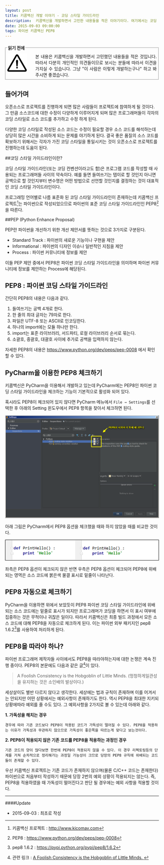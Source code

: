 ```yaml
---
layout: post
title: 키콤백신 개발 이야기 - 코딩 스타일 가이드라인
description:  키콤백신을 개발하면서 고민한 내용들을 적은 이야기이다. 여기에서는 코딩 스타일 가이드라인에 대해서 이야기한다.
date: 2015-09-03 09:00:00 
tags: 파이썬 키콤백신 PEP8
---
```

  
  
<fieldset style="margin:20px 0px 20px 0px;padding:5px;"><legend><span><strong>읽기 전에 </strong></span></legend><!--Creative Commons License--><div style="float: left; width: 88px; margin-top: 3px;"><img alt="Creative Commons License" style="border-width: 0" src="/images/exclamationmark.png"/></div><div style="margin-left: 92px; margin-top: 3px; text-align: justify;">본 내용은 키콤백신을 개발하면서 고민했던 내용들을 적은 것입니다. 따라서 다분히 개인적인 의견들이므로 보시는 분들에 따라서 이견을 가지실 수 있습니다. 그냥 "이 사람은 이렇게 개발하는구나" 하고 봐 주시면 좋겠습니다. 
</div></fieldset>


## 들어가며
오픈소스로 프로젝트를 진행하게 되면 많은 사람들이 프로젝트에 참여하게 될 것이다. 그 만큼 소스코드에 대한 수정이 다양하게 이루어지게 되며 많은 프로그래머들이 각자의 코딩 스타일로 소스 코드를 추가하고 수정 하게 된다. 

다양한 코딩 스타일로 작성된 소스 코드는 수정이 필요할 경우 소스 코드를 해석하는데 상당히 많은 시간을 소비하게 되는 문제를 야기하게 된다. 결국 좋은 품질의 소스 코드를 확보하기 위해서는 각자가 가진 코딩 스타일을 통일시키는 것이 오픈소스로 프로젝트를 진행하는데 도움이 된다. 

##코딩 스타일 가이드라인이란?

코딩 스타일 가이드라인(또는 코딩 컨벤션이라고도 함)은 프로그램 코드를 작성할 때 사용되는 프로그래머들 사이의 약속이다. 예를 들면 들여쓰기는 탭이로 할 것인지 아니면 공백으로 할 것인지부터 변수명은 어떤 방법으로 선언할 것인지를 결정하는 것이 대표적인 코딩 스타일 가이드라인이다.

프로그래밍 언어별로 나름 표준화 된 코딩 스타일 가이드라인이 존재하는데 키콤백신 프로젝트[^1]는 파이썬으로 작성되었으므로 파이썬의 표준 코딩 스타일 가이드라인인 PEP8[^2]을 따른다.

##PEP (Python Enhance Proposal)

PEP란 파이썬을 개선하기 위한 개선 제안서를 뜻하는 것으로 3가지로 구분된다.

* Standard Track : 파이썬의 새로운 기능이나 구현을 제안
* Informational : 파이썬의 디자인 이슈나 일반적인 지침을 제안
* Process : 파이썬 커뮤니티에 정보를 제안

이들 PEP 제안 중에서 PEP8은 파이썬 코딩 스타일 가이드라인을 의미하며 파이썬 커뮤니티에 정보를 제안하는 Process에 해당된다.

## PEP8 : 파이썬 코딩 스타일 가이드라인

간단히 PEP8의 내용은 다음과 같다.

1. 들여쓰기는 공백 4개로 한다.
2. 한 줄의 최대 글자는 79자로 한다.
3. 파일은 UTF-8 또는 ASCII로 인코딩한다.
4. 하나의 import에는 모듈 하나만 한다.
5. import는 표준 라이브러리, 서드파티, 로컬 라이브러리 순서로 묶는다.
5. 소괄호, 중괄호, 대괄호 사이에 추가로 공백을 입력하지 않는다.

자세한 PEP8의 내용은 https://www.python.org/dev/peps/pep-0008 에서 확인할 수 있다.

## PyCharm을 이용한 PEP8  체크하기

키콤백신은 PyCharm을 이용해서 개발하고 있는데 PyCharm에는 PEP8인 파이썬 코딩 스타일 가이드라인을 체크하는 기능이 기본적으로 활성화 되어 있다.

혹시라도 PEP8이 체크되어 있지 않다면 PyCharm 메뉴에서 ```File → Settings```를 선택한 후 아래의 Setting 윈도우에서 PEP8 항목을 찾아서 체크하면 된다.

![](/images/2015/kicomav/pep8_1.png)

아래 그림은 PyCharm에서 PEP8 옵션을 체크했을 때와 하지 않았을 때를 비교한 것이다.

![](/images/2015/kicomav/pep8_2.png)

좌측은 PEP8 옵션이 체크되지 않은 반면 우측은 PEP8 옵션이 체크되어 PEP8에 위배되는 영역은 소스 코드에 붉은색 물결 표시로 밑줄이 나타난다.

## PEP8 자동으로 체크하기

PyCharm을 이용하면 위에서 보았듯이 PEP8 파이썬 코딩 스타일 가이드라인에 위배되는 소스 코드에는 밑줄로 표시가 되지만 프로그래머가 코딩을 하면서 이 표시 여부에 집중하는 것은 무척이나 귀찮은 일이다. 따라서 키콤백신은 최종 빌드 과정에서 모든 소스 코드에 대해 PEP8을 자동으로 체크하게 된다. 이는 파이썬 외부 패키지인 pep8 1.6.2[^3]를 사용하여 처리하게 된다.

## PEP8을 따라야 하나?

파이썬 프로그래머 제작자들 사이에서도 PEP8을 따라야하는지에 대한 논쟁은 계속 진행 중이다. PEP8의 본문에도 다음과 같은  글[^4]이 있다.

> A Foolish Consistency is the Hobgoblin of Little Minds. 
> (멍청하게일관성을 유지하는 것은 소인배의 발상이다.)

세상살이도 별반 다르지 않다고 생각한다. 세상에는 법과 규칙이 존재하며 이를 어겨서는 안되지만 어떤 상황에서는  예외사항이 존재하기도 한다. 역시 PEP8을 최대한 지키되 상황에따라 예외를 줄 수도 있다. 그 예외사항을 2가지로 볼 수 있는데 아래와 같다.

**1. 가독성을 해치는 경우**

```
경우에 따라 기존 코드보다 PEP8이 적용된 코드가 가독성이 떨어질 수 있다. PEP8을 적용하는 이유가 가독성과 무관하지 않으므로 가독성이 좋은쪽을 따르는게 맞다고 보는것이다.
```

**2. PEP8이 적용되지 않은 기존 코드를 PEP8을 적용하는 과정인 경우**

```
기존 코드의 양이 많다보면 한번에 PEP8이 적용되지 않을 수 있다. 이 경우 리펙토링등의 단계를 거쳐 순차적으로 정리해가는 과정일 가능성이 크므로 당장의 PEP8 규칙에 위배되는 코드들이 존재할 수 있다.
```

우선 키콤백신 프로젝트는 기존 코드가 존재하지 않으며(물론 C/C++ 코드는 존재한다) 파이썬으로 처음부터 작성하기 때문에 당장 2번의 예외 상황이 적용되지는 않는다. 즉, PEP8을 적용하였을 때 가독성이 떨어진다고 판단 될 경우에는 예외 사항을 적용할 것이다.


[^1]: 키콤백신 프로젝트 : http://www.kicomav.com
[^2]: PEP8 : https://www.python.org/dev/peps/pep-0008
[^3]: pep8 1.6.2 : https://pypi.python.org/pypi/pep8/1.6.2 
[^4]: 관련 링크 : [A Foolish Consistency is the Hobgoblin of Little Minds. ](https://www.python.org/dev/peps/pep-0008/#a-foolish-consistency-is-the-hobgoblin-of-little-minds)

***

####Update

- 2015-09-03 : 최초로 작성


